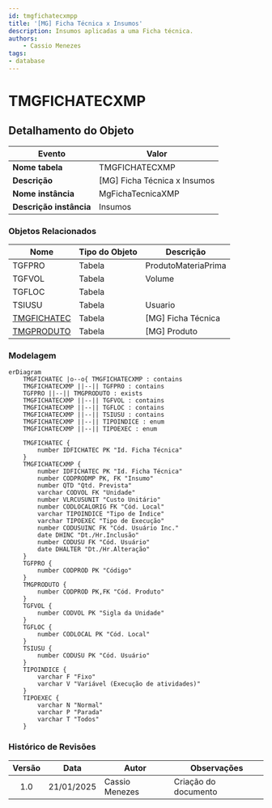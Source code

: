 ```yaml
---
id: tmgfichatecxmpp
title: '[MG] Ficha Técnica x Insumos'
description: Insumos aplicadas a uma Ficha técnica.
authors:
    - Cassio Menezes
tags: 
- database
---
```

# TMGFICHATECXMP

## Detalhamento do Objeto

| Evento | Valor |
|--|--|
| **Nome tabela** | TMGFICHATECXMP |
| **Descrição** | [MG] Ficha Técnica x Insumos |
| **Nome instância** | MgFichaTecnicaXMP |
| **Descrição instância** | Insumos |

### Objetos Relacionados

| Nome | Tipo do Objeto | Descrição |
|--|--|--|
| TGFPRO | Tabela | ProdutoMateriaPrima |
| TGFVOL | Tabela | Volume |
| TGFLOC | Tabela | 
| TSIUSU | Tabela | Usuario |
| [TMGFICHATEC](TMGFICHATEC.md) | Tabela | [MG] Ficha Técnica |
| [TMGPRODUTO](TMGPRODUTO.md) | Tabela | [MG] Produto |

### Modelagem

```mermaid
erDiagram
    TMGFICHATEC |o--o{ TMGFICHATECXMP : contains
    TMGFICHATECXMP ||--|| TGFPRO : contains
    TGFPRO ||--|| TMGPRODUTO : exists
    TMGFICHATECXMP ||--|| TGFVOL : contains
    TMGFICHATECXMP ||--|| TGFLOC : contains
    TMGFICHATECXMP ||--|| TSIUSU : contains
    TMGFICHATECXMP ||--|| TIPOINDICE : enum
    TMGFICHATECXMP ||--|| TIPOEXEC : enum

	TMGFICHATEC {
		number IDFICHATEC PK "Id. Ficha Técnica"
	}
	TMGFICHATECXMP {
		number IDFICHATEC PK "Id. Ficha Técnica"
        number CODPRODMP PK, FK "Insumo"
        number QTD "Qtd. Prevista"
        varchar CODVOL FK "Unidade"
        number VLRCUSUNIT "Custo Unitário"
        number CODLOCALORIG FK "Cód. Local"
        varchar TIPOINDICE "Tipo de Índice"
        varchar TIPOEXEC "Tipo de Execução"
        number CODUSUINC FK "Cód. Usuário Inc."
        date DHINC "Dt./Hr.Inclusão"
        number CODUSU FK "Cód. Usuário"
        date DHALTER "Dt./Hr.Alteração"
	}
    TGFPRO {
        number CODPROD PK "Código"
    }
    TMGPRODUTO {
        number CODPROD PK,FK "Cód. Produto"
    }
    TGFVOL {
        number CODVOL PK "Sigla da Unidade"
    }
    TGFLOC {
        number CODLOCAL PK "Cód. Local"
    }
    TSIUSU {
        number CODUSU PK "Cód. Usuário"
    }
    TIPOINDICE {
        varchar F "Fixo"
        varchar V "Variável (Execução de atividades)"
    }
    TIPOEXEC {
        varchar N "Normal"
        varchar P "Parada"
        varchar T "Todos"
    }
```

### Histórico de Revisões

| Versão | Data | Autor | Observações |
|:--:|:--:|--|--|
| 1.0 | 21/01/2025 | Cassio Menezes | Criação do documento |
